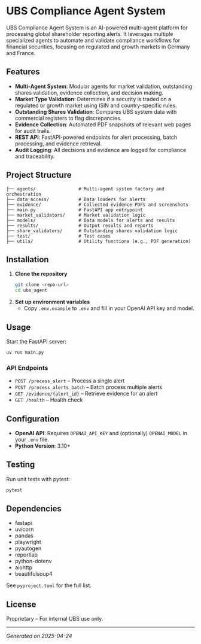 # UBS Compliance Agent System

UBS Compliance Agent System is an AI-powered multi-agent platform for processing global shareholder reporting alerts. It leverages multiple specialized agents to automate and validate compliance workflows for financial securities, focusing on regulated and growth markets in Germany and France.

## Features
- **Multi-Agent System**: Modular agents for market validation, outstanding shares validation, evidence collection, and decision making.
- **Market Type Validation**: Determines if a security is traded on a regulated or growth market using ISIN and country-specific rules.
- **Outstanding Shares Validation**: Compares UBS system data with commercial registers to flag discrepancies.
- **Evidence Collection**: Automated PDF snapshots of relevant web pages for audit trails.
- **REST API**: FastAPI-powered endpoints for alert processing, batch processing, and evidence retrieval.
- **Audit Logging**: All decisions and evidence are logged for compliance and traceability.

## Project Structure
```
├── agents/                # Multi-agent system factory and orchestration
├── data_access/           # Data loaders for alerts
├── evidence/              # Collected evidence PDFs and screenshots
├── main.py                # FastAPI app entrypoint
├── market_validators/     # Market validation logic
├── models/                # Data models for alerts and results
├── results/               # Output results and reports
├── share_validators/      # Outstanding shares validation logic
├── test/                  # Test cases
├── utils/                 # Utility functions (e.g., PDF generation)
```

## Installation
1. **Clone the repository**
   ```bash
   git clone <repo-url>
   cd ubs_agent
   ```
2. **Set up environment variables**
   - Copy `.env.example` to `.env` and fill in your OpenAI API key and model.

## Usage
Start the FastAPI server:
```bash
uv run main.py
```

### API Endpoints
- `POST /process_alert` – Process a single alert
- `POST /process_alerts_batch` – Batch process multiple alerts
- `GET /evidence/{alert_id}` – Retrieve evidence for an alert
- `GET /health` – Health check

## Configuration
- **OpenAI API**: Requires `OPENAI_API_KEY` and (optionally) `OPENAI_MODEL` in your `.env` file.
- **Python Version**: 3.10+

## Testing
Run unit tests with pytest:
```bash
pytest
```

## Dependencies
- fastapi
- uvicorn
- pandas
- playwright
- pyautogen
- reportlab
- python-dotenv
- aiohttp
- beautifulsoup4

See `pyproject.toml` for the full list.

## License
Proprietary – For internal UBS use only.

---
*Generated on 2025-04-24*

